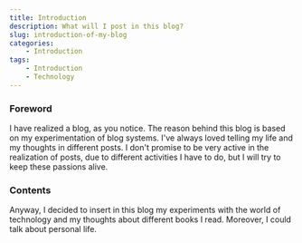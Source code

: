 ```yaml
---
title: Introduction 
description: What will I post in this blog?
slug: introduction-of-my-blog
categories:
    - Introduction
tags:
    - Introduction
    - Technology
---
```


### Foreword

I have realized a blog, as you notice. The reason behind this blog is based on my experimentation of blog systems. I've always loved telling my life and my thoughts in different posts. I don't promise to be very active in the realization of posts, due to different activities I have to do, but I will try to keep these passions alive.

### Contents

Anyway, I decided to insert in this blog my experiments with the world of technology and my thoughts about different books I read. 
Moreover, I could talk about personal life.
